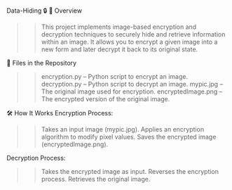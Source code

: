 Data-Hiding 🔒
📌 Overview
>> This project implements image-based encryption and decryption techniques to securely hide and retrieve information within an image. It 
   allows you to encrypt a given image into a new form and later decrypt it back to its original state.

📂 Files in the Repository
>> encryption.py – Python script to encrypt an image.
>> decryption.py – Python script to decrypt an image.
>> mypic.jpg – The original image used for encryption.
>> encryptedImage.png – The encrypted version of the original image.

🛠️ How It Works
Encryption Process:
>> Takes an input image (mypic.jpg).
>> Applies an encryption algorithm to modify pixel values.
>> Saves the encrypted image (encryptedImage.png).

Decryption Process:
>> Takes the encrypted image as input.
>> Reverses the encryption process.
>> Retrieves the original image.
